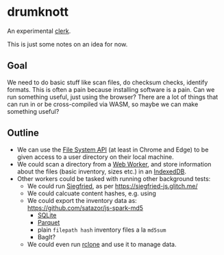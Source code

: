 # drumknott
An experimental [clerk](https://wiki.lspace.org/Rufus_Drumknott).

This is just some notes on an idea for now.

## Goal

We need to do basic stuff like scan files, do checksum checks, identify formats. This is often a pain because installing software is a pain. Can we run something useful, just using the browser? There are a lot of things that can run in or be cross-compiled via WASM, so maybe we can make something useful?

## Outline

- We can use the [File System API](https://developer.mozilla.org/en-US/docs/Web/API/File_System_API) (at least in Chrome and Edge) to be given access to a user directory on their local machine.
- We could scan a directory from a [Web Worker](https://developer.mozilla.org/en-US/docs/Web/API/Web_Workers_API/Using_web_workers), and store information about the files (basic inventory, sizes etc.) in an [IndexedDB](https://developer.mozilla.org/en-US/docs/Web/API/IndexedDB_API).
- Other workers could be tasked with running other background tests:
    - We could run [Siegfried](https://www.itforarchivists.com/siegfried), as per https://siegfried-js.glitch.me/
    - We could calcuate content hashes, e.g. using
    - We could export the inventory data as: https://github.com/satazor/js-spark-md5
        - [SQLite](https://sqlite.org/wasm/doc/trunk/persistence.md#opfs)
        - [Parquet](https://kylebarron.dev/parquet-wasm/)
        - plain `filepath hash` inventory files a la `md5sum`
        - BagIt?
    - We could even run [rclone](https://github.com/rclone/rclone/tree/f491efc85d0bc6c674520331f315b51f060a6b92/fs/rc/js#rclone-as-wasm) and use it to manage data.

